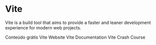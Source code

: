 # Vite

Vite is a build tool that aims to provide a faster and leaner development experience for modern web projects.

<ResourceGroupTitle>Conteúdo grátis</ResourceGroupTitle>
<BadgeLink colorScheme='blue' badgeText='Site oficial' href='https://vitejs.dev'>Vite Website</BadgeLink>
<BadgeLink colorScheme='blue' badgeText='Documentation' href='https://vitejs.dev/guide'>Vite Documentation</BadgeLink>
<BadgeLink colorScheme='green' badgeText='Course' href='https://youtu.be/LQQ3CR2JTX8'>Vite Crash Course</BadgeLink>
